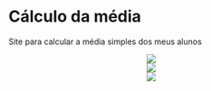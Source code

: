 # Cálculo da média
 Site para calcular a média simples dos meus alunos
 
 <div align="center">
 <img src="https://user-images.githubusercontent.com/74081416/174864787-7223bdbe-7ccf-45d5-bc21-1286f55d82da.png" width: 700px/>
 </div>
 
 <div align="center">
 <img src="https://user-images.githubusercontent.com/74081416/174864794-84c59751-3b0e-447b-a42a-e11b9d11359b.png" width: 700px/>
 </div>
 
 <div align="center">
 <img src="https://user-images.githubusercontent.com/74081416/174864796-cbcdbb1c-f7b1-4e50-ba43-e2e520e75260.png" width: 700px/>
 </div>



